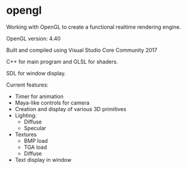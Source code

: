 # opengl

Working with OpenGL to create a functional realtime rendering engine.

OpenGL version: 4.40

Built and compiled using Visual Studio Core Community 2017

C++ for main program and GLSL for shaders.

SDL for window display.

Current features:
 - Timer for animation
 - Maya-like controls for camera
 - Creation and display of various 3D primitives
 - Lighting:
    - Diffuse
    - Specular
- Textures
    - BMP load
    - TGA load
    - Diffuse
- Text display in window
